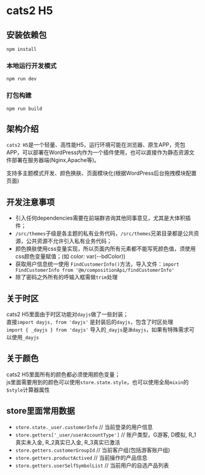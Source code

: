 # cats2 H5

## 安装依赖包
```
npm install
```

### 本地运行开发模式
```
npm run dev
```

### 打包构建
```
npm run build
```

## 架构介绍

`cats2 H5`是一个轻量、高性能H5，运行环境可能在浏览器、原生APP，壳包APP，可以部署在WordPress内作为一个插件使用，也可以直接作为静态资源文件部署在服务器端(Nginx,Apache等)。

支持多主题模式开发、颜色换肤、页面模块化(根据WordPress后台拖拽模块配置页面)

## 开发注意事项

- 引入任何dependencies需要在前端群咨询其他同事意见，尤其是大体积插件；
- `/src/themes`子级是各主题的私有业务代码，`/src/themes`兄弟目录都是公共资源，公共资源不允许引入私有业务代码；
- 颜色换肤使用css变量实现，所以页面内所有元素都不能写死颜色值，须使用css颜色变量赋值；(如 color: var(--bdColor))
- 获取用户信息统一使用 `FindCustomerInfo()`方法，导入文件：`import FindCustomerInfo from '@m/compositionApi/findCustomerInfo'`
- 除了密码之外所有的呼输入框需做`trim`处理

## 关于时区

cats2 H5里面由于时区功能对`dayjs`做了一些封装；   
直接`import dayjs, from 'dayjs'` 是封装后的`dayjs`，包含了时区处理   
`import { _dayjs } from 'dayjs'` 导入的`_dayjs`是`源dayjs`，如果有特殊需求可以使用`_dayjs`

## 关于颜色

cats2 H5里面所有的颜色都必须使用颜色变量；   
js里面需要用到的颜色可以使用`store.state.style`，也可以使用全局`mixin`的 `$style`计算器属性

## store里面常用数据
- `store.state._user.customerInfo` // 当前登录的用户信息
- `store.getters['_user/userAccountType']` // 账户类型，G游客, D模拟, R_1真实未入金, R_2真实已入金, R_3真实已激活
- `store.getters.customerGroupId` // 当前客户组(包括游客账户组)
- `store.getters.productActived` // 当前操作的产品信息
- `store.getters.userSelfSymbolList` // 当前用户的自选产品列表

